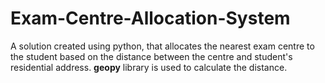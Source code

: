 # Exam-Centre-Allocation-System

A solution created using python, that allocates the nearest exam centre to the student based on the distance between the centre and student's residential address.
**geopy** library is used to calculate the distance.
